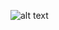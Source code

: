 ![alt text](https://raw.githubusercontent.com/daquang/YAMDA/master/logo/logoYAMDA.jpg?token=ADRfUF9JObmq5QPrx0wpIk4d7D-8HnLgks5afSfawA%3D%3D "Fast GPU-enabled motif discovery")

